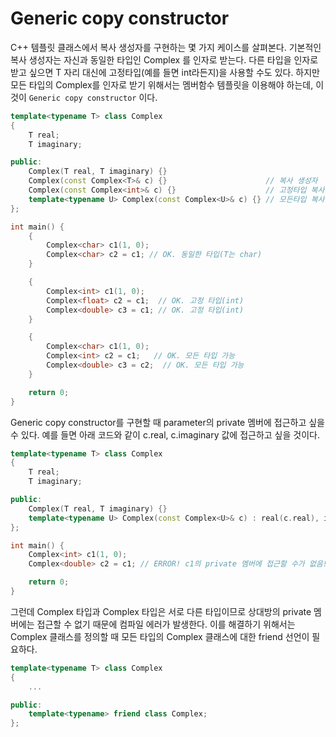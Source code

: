 # Generic copy constructor

C++ 템플릿 클래스에서 복사 생성자를 구현하는 몇 가지 케이스를 살펴본다. 기본적인 복사 생성자는 자신과 동일한 타입인 Complex<T> 를 인자로 받는다. 다른 타입을 인자로 받고 싶으면 T 자리 대신에 고정타입(예를 들면 int라든지)을 사용할 수도 있다. 하지만 모든 타입의 Complex를 인자로 받기 위해서는 멤버함수 템플릿을 이용해야 하는데, 이것이 `Generic copy constructor` 이다.

```cpp
template<typename T> class Complex
{
    T real;
    T imaginary;

public:
    Complex(T real, T imaginary) {}
    Complex(const Complex<T>& c) {}                      // 복사 생성자
    Complex(const Complex<int>& c) {}                    // 고정타입 복사 생성자
    template<typename U> Complex(const Complex<U>& c) {} // 모든타입 복사 생성자
};

int main() {
    {
        Complex<char> c1(1, 0);
        Complex<char> c2 = c1; // OK. 동일한 타입(T는 char)
    }

    {
        Complex<int> c1(1, 0);
        Complex<float> c2 = c1;  // OK. 고정 타입(int)
        Complex<double> c3 = c1; // OK. 고정 타입(int)
    }

    {
        Complex<char> c1(1, 0);
        Complex<int> c2 = c1;   // OK. 모든 타입 가능
        Complex<double> c3 = c2;  // OK. 모든 타입 가능
    }

    return 0;
}
```

Generic copy constructor를 구현할 때 parameter의 private 멤버에 접근하고 싶을 수 있다. 예를 들면 아래 코드와 같이 c.real, c.imaginary 값에 접근하고 싶을 것이다.

```cpp
template<typename T> class Complex
{
    T real;
    T imaginary;

public:
    Complex(T real, T imaginary) {}
    template<typename U> Complex(const Complex<U>& c) : real(c.real), imaginary(c.imaginary) {}
};

int main() {
    Complex<int> c1(1, 0);
    Complex<double> c2 = c1; // ERROR! c1의 private 멤버에 접근할 수가 없음!

    return 0;
}

```

그런데 Complex<double> 타입과 Complex<int> 타입은 서로 다른 타입이므로 상대방의 private 멤버에는 접근할 수 없기 때문에 컴파일 에러가 발생한다. 이를 해결하기 위해서는 Complex 클래스를 정의할 때 모든 타입의 Complex 클래스에 대한 friend 선언이 필요하다.

```cpp
template<typename T> class Complex
{
    ...

public:
    template<typename> friend class Complex;
};
```
